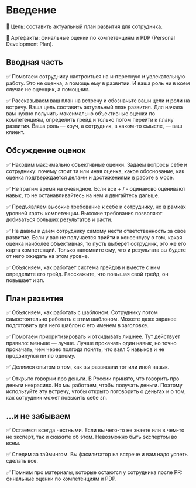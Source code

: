 # Введение
🎯 Цель: составить актуальный план развития для сотрудника.

💾 Артефакты: финальные оценки по компетенциям и PDP (Personal Development Plan).

## Вводная часть
✅ Помогаем сотруднику настроиться на интересную и увлекательную работу. Это не оценка, а помощь ему в развитии. И ваша роль ни в коем случае не оценщик, а помощник.

✅ Рассказываем ваш план на встречу и обозначьте ваши цели и роли на встречу. Ваша цель составить актуальный план развития. Для начала вам нужно получить максимально объективные оценки по компетенциям, определить грейд и только потом перейти к плану развития. Ваша роль — коуч, а сотрудник, в каком-то смысле, — ваш клиент.

## Обсуждение оценок

✅ Находим максимально объективные оценки. Задаем вопросы себе и сотруднику: почему стоит та или иная оценка, какое обоснование, как оценка подтверждается делами и достижениями в работе в мосе.

✅ Не тратим время на очевидное. Если все + / - одинаково оценивают навык, то не останавливайтесь на нем и двигайтесь дальше. 

✅ Предъявляем высокие требование к себе и сотруднику, но в рамках уровней карты компетенции. Высокие требования позволяют добиваться больших результатов и расти. 

✅ Не давим и даем сотруднику самому нести ответственность за свое развитие. Если у вас не получается прийти к консенсусу о том, какая оценка наиболее объективная, то пусть выберет сотрудник, это же его карта компетенций. Только напомните ему, что и результата вы будете от него ожидать на этом уровне.

✅ Объясняем, как работает система грейдов и вместе с ним определите его грейд. Расскажите, что повышая свой грейд, он повышает и зп. 

## План развития

✅ Объясняем, как работать с шаблоном. Сотруднику потом самостоятельно работать с этим шаблоном. Можете даже заранее подготовить для него шаблон с его именем в заголовке.

✅ Помогаем приоритизировать и откидывать лишнее. Тут действует правило: меньше — лучше. Лучше прокачать один навык, но точно прокачать, чем через полгода понять, что взял 5 навыков и не продвинулся ни по одному.

✅ Делимся опытом о том, как вы развивали тот или иной навык.

✅ Открыто говорим про деньги. В России принято, что говорить про деньги некрасиво. Но мы работаем, чтобы получать деньги. Поэтому используйте эту встречу, чтобы открыто поговорить о деньгах и о том, как сотрудник может повысить себе зп.

## ...и не забываем

✅ Остаемся всегда честными. Если вы чего-то не знаете или в чем-то не эксперт, так и скажите об этом. Невозможно быть экспертом во всем.

✅ Следим за таймингом. Вы фасилитатор на встрече и вам надо успеть сделать все.

✅ Помним про материалы, которые остаются у сотрудника после PR: финальные оценки по компетенциям и PDP.

